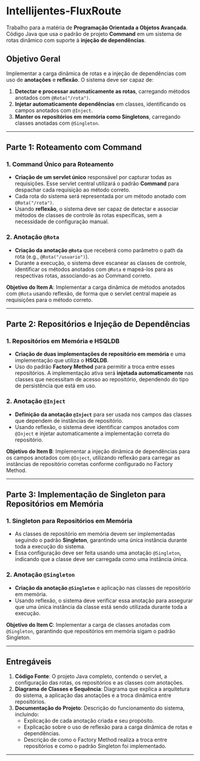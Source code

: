 # Intellijentes-FluxRoute

Trabalho para a matéria de **Programação Orientada a Objetos Avançada**. Código Java que usa o padrão de projeto **Command** em um sistema de rotas dinâmico com suporte à **injeção de dependências**.

## Objetivo Geral

Implementar a carga dinâmica de rotas e a injeção de dependências com uso de **anotações** e **reflexão**. O sistema deve ser capaz de:

1. **Detectar e processar automaticamente as rotas**, carregando métodos anotados com `@Rota("/rota")`.
2. **Injetar automaticamente dependências** em classes, identificando os campos anotados com `@Inject`.
3. **Manter os repositórios em memória como Singletons**, carregando classes anotadas com `@Singleton`.

---

## Parte 1: Roteamento com Command

### 1. Command Único para Roteamento

- **Criação de um servlet único** responsável por capturar todas as requisições. Esse servlet central utilizará o padrão **Command** para despachar cada requisição ao método correto.
- Cada rota do sistema será representada por um método anotado com `@Rota("/rota")`.
- Usando **reflexão**, o sistema deve ser capaz de detectar e associar métodos de classes de controle às rotas específicas, sem a necessidade de configuração manual.

### 2. Anotação `@Rota`

- **Criação da anotação `@Rota`** que receberá como parâmetro o path da rota (e.g., `@Rota("/usuario")`).
- Durante a execução, o sistema deve escanear as classes de controle, identificar os métodos anotados com `@Rota` e mapeá-los para as respectivas rotas, associando-as ao Command correto.

**Objetivo do Item A**: Implementar a carga dinâmica de métodos anotados com `@Rota` usando reflexão, de forma que o servlet central mapeie as requisições para o método correto.

---

## Parte 2: Repositórios e Injeção de Dependências

### 1. Repositórios em Memória e HSQLDB

- **Criação de duas implementações de repositório em memória** e uma implementação que utiliza o **HSQLDB**.
- Uso do padrão **Factory Method** para permitir a troca entre esses repositórios. A implementação ativa será **injetada automaticamente** nas classes que necessitam de acesso ao repositório, dependendo do tipo de persistência que está em uso.

### 2. Anotação `@Inject`

- **Definição da anotação `@Inject`** para ser usada nos campos das classes que dependem de instâncias de repositório.
- Usando reflexão, o sistema deve identificar campos anotados com `@Inject` e injetar automaticamente a implementação correta do repositório.

**Objetivo do Item B**: Implementar a injeção dinâmica de dependências para os campos anotados com `@Inject`, utilizando reflexão para carregar as instâncias de repositório corretas conforme configurado no Factory Method.

---

## Parte 3: Implementação de Singleton para Repositórios em Memória

### 1. Singleton para Repositórios em Memória

- As classes de repositório em memória devem ser implementadas seguindo o padrão **Singleton**, garantindo uma única instância durante toda a execução do sistema.
- Essa configuração deve ser feita usando uma anotação `@Singleton`, indicando que a classe deve ser carregada como uma instância única.

### 2. Anotação `@Singleton`

- **Criação da anotação `@Singleton`** e aplicação nas classes de repositório em memória.
- Usando reflexão, o sistema deve verificar essa anotação para assegurar que uma única instância da classe está sendo utilizada durante toda a execução.

**Objetivo do Item C**: Implementar a carga de classes anotadas com `@Singleton`, garantindo que repositórios em memória sigam o padrão Singleton.

---

## Entregáveis

1. **Código Fonte**: O projeto Java completo, contendo o servlet, a configuração das rotas, os repositórios e as classes com anotações.
2. **Diagrama de Classes e Sequência**: Diagrama que explica a arquitetura do sistema, a aplicação das anotações e a troca dinâmica entre repositórios.
3. **Documentação do Projeto**: Descrição do funcionamento do sistema, incluindo:
   - Explicação de cada anotação criada e seu propósito.
   - Explicação sobre o uso de reflexão para a carga dinâmica de rotas e dependências.
   - Descrição de como o Factory Method realiza a troca entre repositórios e como o padrão Singleton foi implementado.

---
